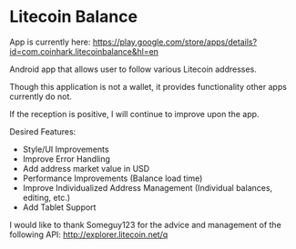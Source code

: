 Litecoin Balance
================

App is currently here:
https://play.google.com/store/apps/details?id=com.coinhark.litecoinbalance&hl=en

Android app that allows user to follow various Litecoin addresses.

Though this application is not a wallet, it provides functionality other apps currently do not.

If the reception is positive, I will continue to improve upon the app.

Desired Features:
- Style/UI Improvements
- Improve Error Handling
- Add address market value in USD
- Performance Improvements (Balance load time)
- Improve Individualized Address Management (Individual balances, editing, etc.)
- Add Tablet Support

I would like to thank Someguy123 for the advice and management of the following API:
http://explorer.litecoin.net/q
